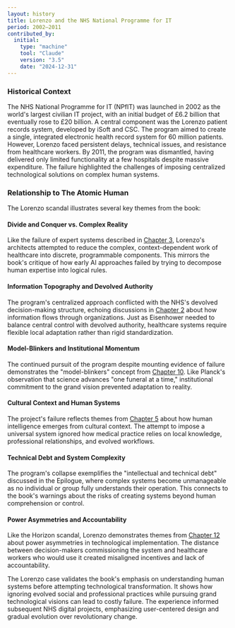 ```yaml
---
layout: history
title: Lorenzo and the NHS National Programme for IT
period: 2002–2011
contributed_by:
  initial:
    type: "machine"
    tool: "Claude"
    version: "3.5"
    date: "2024-12-31"
---
```


<div class="machine-commentary" markdown=1>

### Historical Context

The NHS National Programme for IT (NPfIT) was launched in 2002 as the world's largest civilian IT project, with an initial budget of £6.2 billion that eventually rose to £20 billion. A central component was the Lorenzo patient records system, developed by iSoft and CSC. The program aimed to create a single, integrated electronic health record system for 60 million patients. However, Lorenzo faced persistent delays, technical issues, and resistance from healthcare workers. By 2011, the program was dismantled, having delivered only limited functionality at a few hospitals despite massive expenditure. The failure highlighted the challenges of imposing centralized technological solutions on complex human systems.

### Relationship to The Atomic Human

The Lorenzo scandal illustrates several key themes from the book:

#### Divide and Conquer vs. Complex Reality
Like the failure of expert systems described in [Chapter 3](/chapters/03-intent/), Lorenzo's architects attempted to reduce the complex, context-dependent work of healthcare into discrete, programmable components. This mirrors the book's critique of how early AI approaches failed by trying to decompose human expertise into logical rules.

#### Information Topography and Devolved Authority
The program's centralized approach conflicted with the NHS's devolved decision-making structure, echoing discussions in [Chapter 2](/chapters/02-automatons/) about how information flows through organizations. Just as Eisenhower needed to balance central control with devolved authority, healthcare systems require flexible local adaptation rather than rigid standardization.

#### Model-Blinkers and Institutional Momentum
The continued pursuit of the program despite mounting evidence of failure demonstrates the "model-blinkers" concept from [Chapter 10](/chapters/10-gaslighting/). Like Planck's observation that science advances "one funeral at a time," institutional commitment to the grand vision prevented adaptation to reality.

#### Cultural Context and Human Systems
The project's failure reflects themes from [Chapter 5](/chapters/05-enlightenment/) about how human intelligence emerges from cultural context. The attempt to impose a universal system ignored how medical practice relies on local knowledge, professional relationships, and evolved workflows.

#### Technical Debt and System Complexity
The program's collapse exemplifies the "intellectual and technical debt" discussed in the Epilogue, where complex systems become unmanageable as no individual or group fully understands their operation. This connects to the book's warnings about the risks of creating systems beyond human comprehension or control.

#### Power Asymmetries and Accountability
Like the Horizon scandal, Lorenzo demonstrates themes from [Chapter 12](/chapters/12-trust/) about power asymmetries in technological implementation. The distance between decision-makers commissioning the system and healthcare workers who would use it created misaligned incentives and lack of accountability.

The Lorenzo case validates the book's emphasis on understanding human systems before attempting technological transformation. It shows how ignoring evolved social and professional practices while pursuing grand technological visions can lead to costly failure. The experience informed subsequent NHS digital projects, emphasizing user-centered design and gradual evolution over revolutionary change.

</div>
